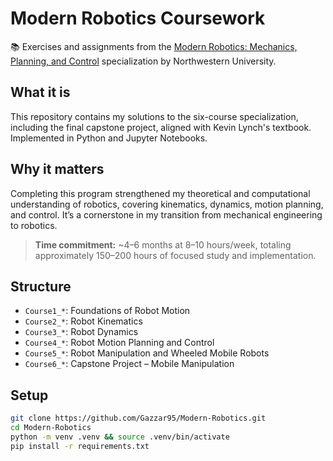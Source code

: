 # Modern Robotics Coursework

📚 Exercises and assignments from the [Modern Robotics: Mechanics, Planning, and Control](https://www.coursera.org/specializations/modernrobotics) specialization by Northwestern University.

## What it is  
This repository contains my solutions to the six-course specialization, including the final capstone project, aligned with Kevin Lynch's textbook. Implemented in Python and Jupyter Notebooks.

## Why it matters  
Completing this program strengthened my theoretical and computational understanding of robotics, covering kinematics, dynamics, motion planning, and control. It’s a cornerstone in my transition from mechanical engineering to robotics.

> **Time commitment:** ~4–6 months at 8–10 hours/week, totaling approximately 150–200 hours of focused study and implementation.

## Structure  
- `Course1_*`: Foundations of Robot Motion  
- `Course2_*`: Robot Kinematics  
- `Course3_*`: Robot Dynamics  
- `Course4_*`: Robot Motion Planning and Control  
- `Course5_*`: Robot Manipulation and Wheeled Mobile Robots  
- `Course6_*`: Capstone Project – Mobile Manipulation

## Setup  
```bash
git clone https://github.com/Gazzar95/Modern-Robotics.git
cd Modern-Robotics
python -m venv .venv && source .venv/bin/activate
pip install -r requirements.txt

